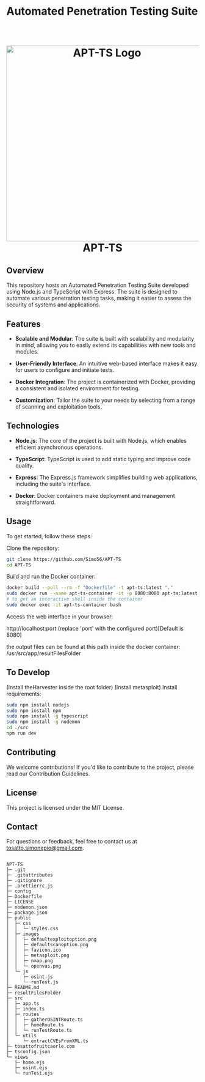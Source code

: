 # Automated Penetration Testing Suite

<h1 align="center">
  <br>
  <img width="512" alt="APT-TS Logo" src="https://github.com/Simo56/APT-TS/assets/20564263/34d791e3-ab23-4fdd-a4e1-9751de34ba2d">
  <br>
  APT-TS
  <br>
</h1>

## Overview

This repository hosts an Automated Penetration Testing Suite developed using Node.js and TypeScript with Express. The suite is designed to automate various penetration testing tasks, making it easier to assess the security of systems and applications.

## Features

- **Scalable and Modular**: The suite is built with scalability and modularity in mind, allowing you to easily extend its capabilities with new tools and modules.

- **User-Friendly Interface**: An intuitive web-based interface makes it easy for users to configure and initiate tests.

- **Docker Integration**: The project is containerized with Docker, providing a consistent and isolated environment for testing.

- **Customization**: Tailor the suite to your needs by selecting from a range of scanning and exploitation tools.

## Technologies

- **Node.js**: The core of the project is built with Node.js, which enables efficient asynchronous operations.

- **TypeScript**: TypeScript is used to add static typing and improve code quality.

- **Express**: The Express.js framework simplifies building web applications, including the suite's interface.

- **Docker**: Docker containers make deployment and management straightforward.

## Usage

To get started, follow these steps:

Clone the repository:

```bash
git clone https://github.com/Simo56/APT-TS
cd APT-TS

```

Build and run the Docker container:

```bash
docker build --pull --rm -f "Dockerfile" -t apt-ts:latest "."
sudo docker run --name apt-ts-container -it -p 8080:8080 apt-ts:latest
# to get an interactive shell inside the container
sudo docker exec -it apt-ts-container bash
```

Access the web interface in your browser:

http://localhost:port (replace 'port' with the configured port)[Default is 8080]

the output files can be found at this path inside the docker container: /usr/src/app/resultFilesFolder

## To Develop
(Install theHarvester inside the root folder)
(Install metasploit)
Install requirements:

```bash
sudo npm install nodejs
sudo npm install npm
sudo npm install -g typescript
sudo npm install -g nodemon
cd ./src
npm run dev
```
## Contributing

We welcome contributions! If you'd like to contribute to the project, please read our Contribution Guidelines.

## License

This project is licensed under the MIT License.

## Contact

For questions or feedback, feel free to contact us at tosatto.simonepio@gmail.com.

```

APT-TS
├─ .git
├─ .gitattributes
├─ .gitignore
├─ .prettierrc.js
├─ config
├─ Dockerfile
├─ LICENSE
├─ nodemon.json
├─ package.json
├─ public
│  ├─ css
│  │  └─ styles.css
│  ├─ images
│  │  ├─ defaultexploitoption.png
│  │  ├─ defaultscanoption.png
│  │  ├─ favicon.ico
│  │  ├─ metasploit.png
│  │  ├─ nmap.png
│  │  └─ openvas.png
│  └─ js
│     ├─ osint.js
│     └─ runTest.js
├─ README.md
├─ resultFilesFolder
├─ src
│  ├─ app.ts
│  ├─ index.ts
│  ├─ routes
│  │  ├─ gatherOSINTRoute.ts
│  │  ├─ homeRoute.ts
│  │  └─ runTestRoute.ts
│  └─ utils
│     └─ extractCVEsFromXML.ts
├─ tosattofruitcaorle.com
├─ tsconfig.json
└─ views
   ├─ home.ejs
   ├─ osint.ejs
   └─ runTest.ejs

```
